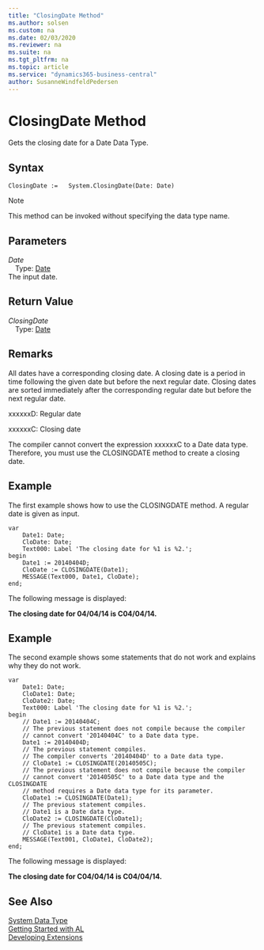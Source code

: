 ```yaml
---
title: "ClosingDate Method"
ms.author: solsen
ms.custom: na
ms.date: 02/03/2020
ms.reviewer: na
ms.suite: na
ms.tgt_pltfrm: na
ms.topic: article
ms.service: "dynamics365-business-central"
author: SusanneWindfeldPedersen
---
```

[//]: # (START>DO_NOT_EDIT)
[//]: # (IMPORTANT:Do not edit any of the content between here and the END>DO_NOT_EDIT.)
[//]: # (Any modifications should be made in the .xml files in the ModernDev repo.)
# ClosingDate Method
Gets the closing date for a Date Data Type.


## Syntax
```
ClosingDate :=   System.ClosingDate(Date: Date)
```
> [!NOTE]  
> This method can be invoked without specifying the data type name.  
## Parameters
*Date*  
&emsp;Type: [Date](../date/date-data-type.md)  
The input date.  


## Return Value
*ClosingDate*  
&emsp;Type: [Date](../date/date-data-type.md)  
  


[//]: # (IMPORTANT: END>DO_NOT_EDIT)

## Remarks  
 All dates have a corresponding closing date. A closing date is a period in time following the given date but before the next regular date. Closing dates are sorted immediately after the corresponding regular date but before the next regular date.  
  
 xxxxxxD: Regular date  
  
 xxxxxxC: Closing date  
  
 The compiler cannot convert the expression xxxxxxC to a Date data type. Therefore, you must use the CLOSINGDATE method to create a closing date.  
  
## Example  
 The first example shows how to use the CLOSINGDATE method. A regular date is given as input. 

```  
var
    Date1: Date;
    CloDate: Date;
    Text000: Label 'The closing date for %1 is %2.';
begin
    Date1 := 20140404D;  
    CloDate := CLOSINGDATE(Date1);  
    MESSAGE(Text000, Date1, CloDate);  
end;
```  
  
 The following message is displayed:  
  
 **The closing date for 04/04/14 is C04/04/14.**  
  
## Example  
 The second example shows some statements that do not work and explains why they do not work. 
 
```  
var
    Date1: Date;
    CloDate1: Date;
    CloDate2: Date;
    Text000: Label 'The closing date for %1 is %2.';
begin
    // Date1 := 20140404C;  
    // The previous statement does not compile because the compiler   
    // cannot convert '20140404C' to a Date data type.  
    Date1 := 20140404D;  
    // The previous statement compiles.   
    // The compiler converts '20140404D' to a Date data type.  
    // CloDate1 := CLOSINGDATE(20140505C);  
    // The previous statement does not compile because the compiler   
    // cannot convert '20140505C' to a Date data type and the CLOSINGDATE   
    // method requires a Date data type for its parameter.  
    CloDate1 := CLOSINGDATE(Date1);  
    // The previous statement compiles.  
    // Date1 is a Date data type.   
    CloDate2 := CLOSINGDATE(CloDate1);  
    // The previous statement compiles.  
    // CloDate1 is a Date data type.  
    MESSAGE(Text001, CloDate1, CloDate2);  
end;
```  
  
 The following message is displayed:  
  
 **The closing date for C04/04/14 is C04/04/14.**  
  
## See Also
[System Data Type](system-data-type.md)  
[Getting Started with AL](../../devenv-get-started.md)  
[Developing Extensions](../../devenv-dev-overview.md)